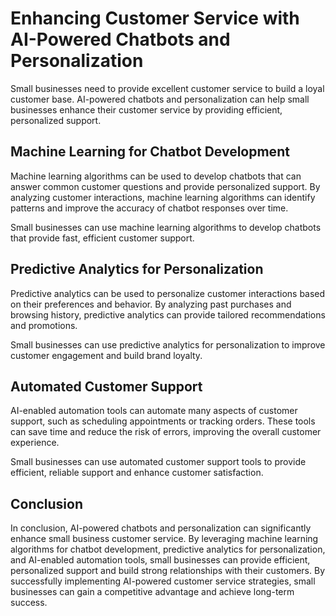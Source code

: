 Enhancing Customer Service with AI-Powered Chatbots and Personalization
=================================================================================================================================

Small businesses need to provide excellent customer service to build a loyal customer base. AI-powered chatbots and personalization can help small businesses enhance their customer service by providing efficient, personalized support.

Machine Learning for Chatbot Development
----------------------------------------

Machine learning algorithms can be used to develop chatbots that can answer common customer questions and provide personalized support. By analyzing customer interactions, machine learning algorithms can identify patterns and improve the accuracy of chatbot responses over time.

Small businesses can use machine learning algorithms to develop chatbots that provide fast, efficient customer support.

Predictive Analytics for Personalization
----------------------------------------

Predictive analytics can be used to personalize customer interactions based on their preferences and behavior. By analyzing past purchases and browsing history, predictive analytics can provide tailored recommendations and promotions.

Small businesses can use predictive analytics for personalization to improve customer engagement and build brand loyalty.

Automated Customer Support
--------------------------

AI-enabled automation tools can automate many aspects of customer support, such as scheduling appointments or tracking orders. These tools can save time and reduce the risk of errors, improving the overall customer experience.

Small businesses can use automated customer support tools to provide efficient, reliable support and enhance customer satisfaction.

Conclusion
----------

In conclusion, AI-powered chatbots and personalization can significantly enhance small business customer service. By leveraging machine learning algorithms for chatbot development, predictive analytics for personalization, and AI-enabled automation tools, small businesses can provide efficient, personalized support and build strong relationships with their customers. By successfully implementing AI-powered customer service strategies, small businesses can gain a competitive advantage and achieve long-term success.
